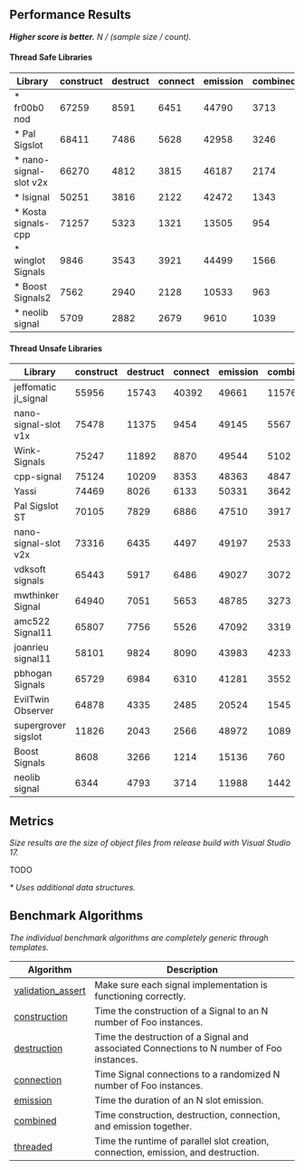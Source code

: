 
Performance Results
-------------------

**_Higher score is better._** _N / (sample size / count)._

#### Thread Safe Libraries

| Library | construct | destruct | connect | emission | combined | threaded | total |
|---------|-----------|----------|---------|----------|----------|----------|-------|
| * fr00b0 nod | 67259 | 8591 | 6451 | 44790 | 3713 | 251 | 131055 |
| * Pal Sigslot | 68411 | 7486 | 5628 | 42958 | 3246 | 232 | 127962 |
| * nano-signal-slot v2x | 66270 | 4812 | 3815 | 46187 | 2174 | 129 | 123387 |
| * lsignal | 50251 | 3816 | 2122 | 42472 | 1343 | 128 | 100132 |
| * Kosta signals-cpp | 71257 | 5323 | 1321 | 13505 | 954 | 1 | 92360 |
| * winglot Signals | 9846 | 3543 | 3921 | 44499 | 1566 | 163 | 63537 |
| * Boost Signals2 | 7562 | 2940 | 2128 | 10533 | 963 | 3 | 24129 |
| * neolib signal | 5709 | 2882 | 2679 | 9610 | 1039 | 107 | 22027 |

#### Thread Unsafe Libraries

| Library | construct | destruct | connect | emission | combined | threaded | total |
|---------|-----------|----------|---------|----------|----------|----------|-------|
| jeffomatic jl_signal | 55956 | 15743 | 40392 | 49661 | 11576 | 0 | 173327 |
| nano-signal-slot v1x | 75478 | 11375 | 9454 | 49145 | 5567 | 0 | 151019 |
| Wink-Signals | 75247 | 11892 | 8870 | 49544 | 5102 | 0 | 150655 |
| cpp-signal | 75124 | 10209 | 8353 | 48363 | 4847 | 0 | 146897 |
| Yassi | 74469 | 8026 | 6133 | 50331 | 3642 | 0 | 142601 |
| Pal Sigslot ST | 70105 | 7829 | 6886 | 47510 | 3917 | 0 | 136247 |
| nano-signal-slot v2x | 73316 | 6435 | 4497 | 49197 | 2533 | 0 | 135978 |
| vdksoft signals | 65443 | 5917 | 6486 | 49027 | 3072 | 0 | 129944 |
| mwthinker Signal | 64940 | 7051 | 5653 | 48785 | 3273 | 0 | 129703 |
| amc522 Signal11 | 65807 | 7756 | 5526 | 47092 | 3319 | 0 | 129502 |
| joanrieu signal11 | 58101 | 9824 | 8090 | 43983 | 4233 | 0 | 124231 |
| pbhogan Signals | 65729 | 6984 | 6310 | 41281 | 3552 | 0 | 123855 |
| EvilTwin Observer | 64878 | 4335 | 2485 | 20524 | 1545 | 0 | 93767 |
| supergrover sigslot | 11826 | 2043 | 2566 | 48972 | 1089 | 0 | 66496 |
| Boost Signals | 8608 | 3266 | 1214 | 15136 | 760 | 0 | 28985 |
| neolib signal | 6344 | 4793 | 3714 | 11988 | 1442 | 0 | 28281 |

Metrics
-------

_Size results are the size of object files from release build with Visual Studio 17._

TODO

_* Uses additional data structures._

Benchmark Algorithms
--------------------

_The individual benchmark algorithms are completely generic through templates._

| Algorithm | Description |
| --------- | ----------- |
| [validation_assert](https://github.com/NoAvailableAlias/signal-slot-benchmarks/blob/master/benchmark.hpp#L21) | Make sure each signal implementation is functioning correctly. |
| [construction](https://github.com/NoAvailableAlias/signal-slot-benchmarks/blob/master/benchmark.hpp#L50) | Time the construction of a Signal to an N number of Foo instances. |
| [destruction](https://github.com/NoAvailableAlias/signal-slot-benchmarks/blob/master/benchmark.hpp#L71) | Time the destruction of a Signal and associated Connections to N number of Foo instances. |
| [connection](https://github.com/NoAvailableAlias/signal-slot-benchmarks/blob/master/benchmark.hpp#L101) | Time Signal connections to a randomized N number of Foo instances. |
| [emission](https://github.com/NoAvailableAlias/signal-slot-benchmarks/blob/master/benchmark.hpp#L129) | Time the duration of an N slot emission. |
| [combined](https://github.com/NoAvailableAlias/signal-slot-benchmarks/blob/master/benchmark.hpp#L159) | Time construction, destruction, connection, and emission together. |
| [threaded](https://github.com/NoAvailableAlias/signal-slot-benchmarks/blob/master/benchmark.hpp#L186) | Time the runtime of parallel slot creation, connection, emission, and destruction. |
<br/>
